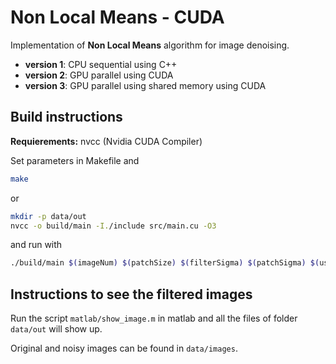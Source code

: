 # Non Local Means - CUDA

Implementation of **Non Local Means** algorithm for image denoising.

* **version 1**: CPU sequential using C++
* **version 2**: GPU parallel using CUDA
* **version 3**: GPU parallel using shared memory using CUDA

## Build instructions

**Requierements:** nvcc (Nvidia CUDA Compiler)

Set parameters in Makefile and
```bash
make
```
or 

```bash
mkdir -p data/out
nvcc -o build/main -I./include src/main.cu -O3
```

and run with

```bash
./build/main $(imageNum) $(patchSize) $(filterSigma) $(patchSigma) $(useGpu) $(useSharedMem)
```

## Instructions to see the filtered images

Run the script `matlab/show_image.m` in matlab and all the files of folder `data/out` will show up.

Original and noisy images can be found in `data/images`.

